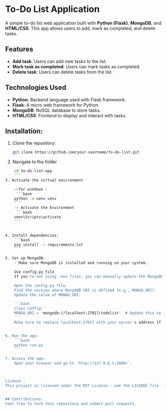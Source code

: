 # To-Do List Application

A simple to-do list web application built with **Python (Flask)**, **MongoDB**, and **HTML/CSS**. This app allows users to add, mark as completed, and delete tasks.

## Features

- **Add task**: Users can add new tasks to the list.
- **Mark task as completed**: Users can mark tasks as completed.
- **Delete task**: Users can delete tasks from the list.


## Technologies Used

- **Python**: Backend language used with Flask framework.
- **Flask**: A micro web framework for Python.
- **MongoDB**: NoSQL database to store tasks.
- **HTML/CSS**: Frontend to display and interact with tasks.



## Installation:
1. Clone the repository:
    ```bash
    git clone https://github.com/your-username/to-do-list.git
    ```

 
2. Navigate to the folder
```bash
    cd to-do-list-app
    ```
3. Activate the virtual environment

    ->for windows :
     ```bash
    python -m venv venv
    ```
    -> Activate the Environment
     ```bash
    venv\Scripts\activate
    ```
        

4. Install dependencies:
    ```bash
    pip install -r requirements.txt
    ```

5. Set up MongoDB:
    - Make sure MongoDB is installed and running on your system.

    Use config.py file
    If you're not using .env files, you can manually update the MongoDB connection in the config.py file.

    Open the config.py file.
    Find the section where MongoDB URI is defined (e.g., MONGO_URI).
    Update the value of MONGO_URI:

    ```bash
    class Config:
    MONGO_URI = 'mongodb://localhost:27017/todolist'  # Update this to your MongoDB connection string
    ```
    Make sure to replace localhost:27017 with your server's address if you're connecting to a remote MongoDB instance.


6. Run the app:
    ```bash
    python run.py
    ```

7. Access the app:
    Open your browser and go to `http://127.0.0.1:5000/`.



License : 
This project is licensed under the MIT License - see the LICENSE file for details.


## Contributions:
Feel free to fork this repository and submit pull requests.




